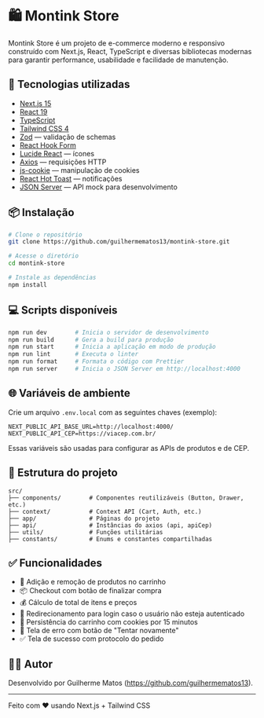 # 🛍️ Montink Store

Montink Store é um projeto de e-commerce moderno e responsivo construído com Next.js, React, TypeScript e diversas bibliotecas modernas para garantir performance, usabilidade e facilidade de manutenção.

## 🚀 Tecnologias utilizadas

- [Next.js 15](https://nextjs.org/)
- [React 19](https://react.dev/)
- [TypeScript](https://www.typescriptlang.org/)
- [Tailwind CSS 4](https://tailwindcss.com/)
- [Zod](https://zod.dev/) — validação de schemas
- [React Hook Form](https://react-hook-form.com/)
- [Lucide React](https://lucide.dev/) — ícones
- [Axios](https://axios-http.com/) — requisições HTTP
- [js-cookie](https://github.com/js-cookie/js-cookie) — manipulação de cookies
- [React Hot Toast](https://react-hot-toast.com/) — notificações
- [JSON Server](https://github.com/typicode/json-server) — API mock para desenvolvimento

## 📦 Instalação

```bash
# Clone o repositório
git clone https://github.com/guilhermematos13/montink-store.git

# Acesse o diretório
cd montink-store

# Instale as dependências
npm install
```

## 💻 Scripts disponíveis

```bash
npm run dev        # Inicia o servidor de desenvolvimento
npm run build      # Gera a build para produção
npm run start      # Inicia a aplicação em modo de produção
npm run lint       # Executa o linter
npm run format     # Formata o código com Prettier
npm run server     # Inicia o JSON Server em http://localhost:4000
```

## 🌐 Variáveis de ambiente

Crie um arquivo `.env.local` com as seguintes chaves (exemplo):

```
NEXT_PUBLIC_API_BASE_URL=http://localhost:4000/
NEXT_PUBLIC_API_CEP=https://viacep.com.br/
```

Essas variáveis são usadas para configurar as APIs de produtos e de CEP.

## 📁 Estrutura do projeto

```
src/
├── components/        # Componentes reutilizáveis (Button, Drawer, etc.)
├── context/           # Context API (Cart, Auth, etc.)
├── app/               # Páginas do projeto
├── api/               # Instâncias do axios (api, apiCep)
├── utils/             # Funções utilitárias
├── constants/         # Enums e constantes compartilhadas
```

## ✅ Funcionalidades

- 🛒 Adição e remoção de produtos no carrinho
- 📦 Checkout com botão de finalizar compra
- 💰 Cálculo de total de itens e preços
- 🔐 Redirecionamento para login caso o usuário não esteja autenticado
- 🧠 Persistência do carrinho com cookies por 15 minutos
- 🧪 Tela de erro com botão de "Tentar novamente"
- ✅ Tela de sucesso com protocolo do pedido

## 🧑‍💻 Autor

Desenvolvido por Guilherme Matos (https://github.com/guilhermematos13).

---

Feito com ❤️ usando Next.js + Tailwind CSS
